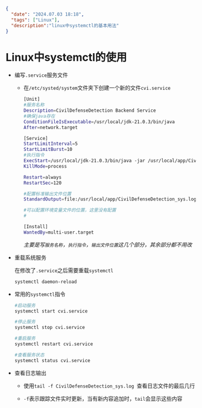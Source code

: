 ```json
{
  "date": "2024.07.03 18:18",
  "tags": ["Linux"],
  "description":"linux中systemctl的基本用法"
}
```
# Linux中systemctl的使用

- 编写`.service`服务文件

  - 在`/etc/systed/system`文件夹下创建一个新的文件`cvi.service`

    ```bash
    [Unit]
    #服务名称
    Description=CivilDefenseDetection Backend Service
    #确保java存在
    ConditionFileIsExecutable=/usr/local/jdk-21.0.3/bin/java
    After=network.target
    
    [Service]
    StartLimitInterval=5
    StartLimitBurst=10
    #执行指令
    ExecStart=/usr/local/jdk-21.0.3/bin/java -jar /usr/local/app/CivilDefenseDetection-0.0.1-SNAPSHOT.jar
    KillMode=process
    
    Restart=always
    RestartSec=120
    
    #配置标准输出文件位置
    StandardOutput=file:/usr/local/app/CivilDefenseDetection_sys.log
    
    #可以配置环境变量文件的位置，这里没有配置
    #
    
    [Install]
    WantedBy=multi-user.target
    ```

    *主要是写`服务名称`，`执行指令`，`输出文件位置`这几个部分，其余部分都不用改*

- 重载系统服务

  在修改了`.service`之后需要重载`systemctl`

  ```bash
  systemctl daemon-reload
  ```

  

- 常用的`systemctl`指令

  ```bash
  #启动服务
  systemctl start cvi.service
  
  #停止服务
  systemctl stop cvi.service
  
  #重启服务
  systemctl restart cvi.service
  
  #查看服务状态
  systemctl status cvi.service
  ```



- 查看日志输出

  - 使用`tail -f CivilDefenseDetection_sys.log `查看日志文件的最后几行

  - `-f`表示跟踪文件实时更新，当有新内容追加时，`tail`会显示这些内容

